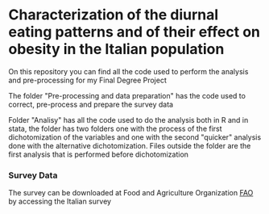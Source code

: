# Characterization of the diurnal eating patterns and of their effect on obesity in the Italian population

On this repository you can find all the code used to perform the analysis and pre-processing for my Final Degree Project 


The folder "Pre-processing and data preparation" has the code used to correct, pre-process and prepare the survey data

Folder "Analisy" has all the code used to do the analysis both in R and in stata, the folder has two folders one with the process of the first dichotomization of the variables and one with the second "quicker" analysis done with the alternative dichotomization.
Files outside the folder are the first analysis that is performed before dichotomization

### Survey Data

The survey can be downloaded at Food and Agriculture Organization [FAO](https://www.fao.org/gift-individual-food-consumption/data/en) by accessing the Italian survey
